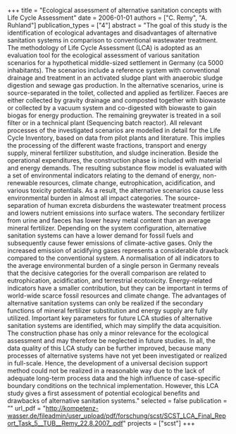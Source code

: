 +++
title = "Ecological assessment of alternative sanitation concepts with Life Cycle Assessment"
date = 2006-01-01
authors = ["C. Remy", "A. Ruhland"]
publication_types = ["4"]
abstract = "The goal of this study is the identification of ecological advantages and disadvantages of alternative sanitation systems in comparison to conventional wastewater treatment. The methodology of Life Cycle Assessment (LCA) is adopted as an evaluation tool for the ecological assessment of various sanitation scenarios for a hypothetical middle-sized settlement in Germany (ca 5000 inhabitants). The scenarios include a reference system with conventional drainage and treatment in an activated sludge plant with anaerobic sludge digestion and sewage gas production. In the alternative scenarios, urine is source-separated in the toilet, collected and applied as fertilizer. Faeces are either collected by gravity drainage and composted together with biowaste or collected by a vacuum system and co-digested with biowaste to gain biogas for energy production. The remaining greywater is treated in a soil filter or in a technical plant (Sequencing batch reactor). All relevant processes of the investigated scenarios are modelled in detail for the Life Cycle Inventory, based on data from pilot plants and literature. This implies the processing of the different waste fractions, transport and energy supply, mineral fertilizer substitution, and sludge incineration. Beside the operational expenditures, the construction phase is included with material and energy demands. The resulting substance flow model is evaluated with a set of environmental indicators relating to the demand of energy, non-renewable resources, climate change, eutrophication, acidification, and various toxicity potentials. As a result, the alternative scenarios cause less environmental burden in almost all impact categories. The source-separation of human excreta disburdens the wastewater treatment process and lowers nutrient emissions into surface waters. The secondary fertilizer from urine and faeces has lower heavy metal content than an average mineral fertilizer. Depending on the system configuration, alternative sanitation systems can have a lower demand for fossil fuels and subsequently cause fewer emissions of climate-active gases. Only the increased emission of acidifying gases represents a considerable drawback compared to the conventional system. A normalisation of all indicators to the average environmental burden of a single person in Germany reveals that the decisive categories for the overall comparison are related to eutrophication, acidification, and terrestrial ecotoxicity. Energy-related indicators have a smaller contribution, but they can be important in terms of world-wide scarce fossil resources and climate change. The advantages of alternative sanitation systems can only be realized if the secondary functions of mineral fertilizer substitution and energy supply are fully utilized. Important key parameters for future LCA studies of alternative sanitation systems are identified, which may simplify the data acquisition. The construction phase has only a minor relevance for the ecological assessment and may therefore be neglected in future studies. In all, the data quality of this LCA study can be further improved, because many processes of alternative systems have not yet been investigated or realized in full-scale. Hence, the development of a universal decision support method could not be realized in a reasonable way due to the lack of adequate long-term process data and the high influence of case-specific boundary conditions on the technical implementation. However, this LCA study gives a first assessment of potential ecological benefits and drawbacks of alternative sanitation systems."
selected = false
publication = ""
url_pdf = "http://kompetenz-wasser.de/fileadmin/user_upload/pdf/forschung/scst/SCST_LCA_Final_Report_Task_5__TUB__Remy_22.8.2007_.pdf"
projects = ["scst"]
+++

